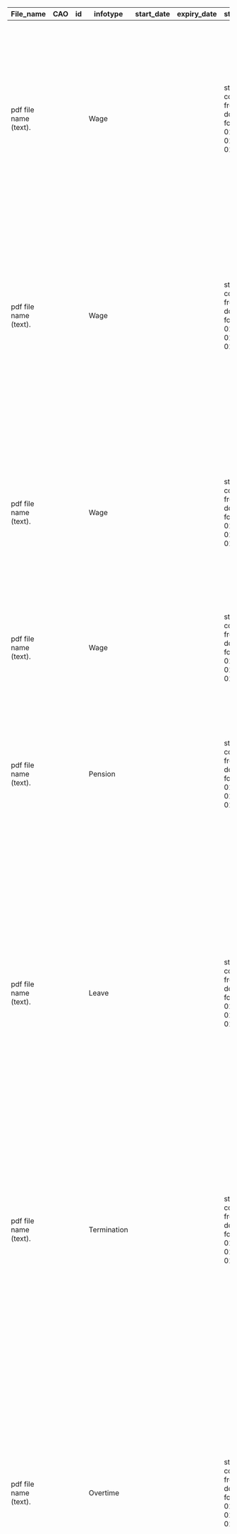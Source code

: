 | File_name | CAO | id | infotype | start_date | expiry_date | start_date_contract | expiry_date_contract | date_of_formal_notification | TTW | jobgroup | salary_1 | salary_1_unit | salary_1_startdate | salary_increment_1 | salary_2 | salary_2_unit | salary_2_startdate | salary_increment_2 | salary_3 | salary_3_unit | salary_3_startdate | salary_increment_3 | salary_4 | salary_4_unit | salary_4_startdate | salary_increment_4 | salary_5 | salary_5_unit | salary_5_startdate | salary_increment_5 | salary_6 | salary_6_unit | salary_6_startdate | salary_increment_6 | salary_7 | salary_7_unit | salary_7_startdate | salary_increment_7 | more_salaries | salary_note | salary_age_group | pension_premium_basic | pension_premium_plus | retire_age_basic | retire_age_plus | pension_age_group | maternity_leave | maternity_pay | maternity_note | vacation_time | vacation_unit | vacation_note | term_period_employer | term_employer_note | term_period_worker | term_worker_note | probation_period | probation_note | overtime_compensation | max_hrs | min_hrs | shift_compensation | overtime_allowance_min | overtime_allowance_max | training | Homeoffice |
| --- | --- | --- | --- | --- | --- | --- | --- | --- | --- | --- | --- | --- | --- | --- | --- | --- | --- | --- | --- | --- | --- | --- | --- | --- | --- | --- | --- | --- | --- | --- | --- | --- | --- | --- | --- | --- | --- | --- | --- | --- | --- | --- | --- | --- | --- | --- | --- | --- | --- | --- | --- | --- | --- | --- | --- | --- | --- | --- | --- | --- | --- | --- | --- | --- | --- | --- |
| pdf file name (text). |  |  | Wage |  |  | start date of contract usually on front page (date in dd/mm/yyyy format). Ex: 01/04/2019; 01/01/2017; 01/07/2018 | end date of contract usually on front page (date in dd/mm/yyyy format). Ex: 31/01/2023; 31/03/2019; 28/02/2014 |  | In pdf file name. (boolean: Yes/No). Ex: Yes; No | all information about first jobgroup. Often mentioned in wage table as column titles (number or text). Ex: I=Statutory minimum wage (WML); F-21-5; 65-12-57 | Salary of the first job group listed in the first wage table. This is usually the first wage in that table. (number). Ex: 13,17; 21,59; 9,58 | Unit of the salary values in the first wage table. (text). Ex: hourly; monthly | start date of first wage table (date in dd/mm/yyyy format). Ex: 01/01/2018; 01/01/2017; 01/07/2010 | Percentage increase of salaries in the first wage table. (number with % - may appear outside the table, often near the Dutch words for increase such as “verhoging” or “loonsverhoging”). Ex: 1%; 3%; 10,5% | Salary of the first job group listed in the second wage table. This is usually the first wage in that table. (number). Ex: 13,17; 21,59; 9,58 | Unit of the salary values in the second wage table. (text). Ex: hourly; monthly | start date of second wage table (date in dd/mm/yyyy format). Ex: 01/01/2018; 01/01/2017; 01/07/2010 | Percentage increase of salaries in the second wage table. (number with % - may appear outside the table, often near the Dutch words for increase such as “verhoging” or “loonsverhoging”). Ex: 1%; 3%; 10,5% | Salary of the first job group listed in the third wage table. This is usually the first wage in that table. (number). Ex: 13,17; 21,59; 9,58 | Unit of the salary values in the third wage table. (text). Ex: hourly; monthly | start date of third wage table (date in dd/mm/yyyy format). Ex: 01/01/2018; 01/01/2017; 01/07/2010 | Percentage increase of salaries in the third wage table. (number with % - may appear outside the table, often near the Dutch words for increase such as “verhoging” or “loonsverhoging”). Ex: 1%; 3%; 10,5% | Salary of the first job group listed in the fourth wage table. This is usually the first wage in that table. (number). Ex: 13,17; 21,59; 9,58 | Unit of the salary values in the fourth wage table. (text). Ex: hourly; monthly | start date of fourth wage table (date in dd/mm/yyyy format). Ex: 01/01/2018; 01/01/2017; 01/07/2010 | Percentage increase of salaries in the fourth wage table. (number with % - may appear outside the table, often near the Dutch words for increase such as “verhoging” or “loonsverhoging”). Ex: 1%; 3%; 10,5% | Salary of the first job group listed in the fifth wage table. This is usually the first wage in that table. (number). Ex: 13,17; 21,59; 9,58 | Unit of the salary values in the fifth wage table. (text). Ex: hourly; monthly | start date of fifth wage table (date in dd/mm/yyyy format). Ex: 01/01/2018; 01/01/2017; 01/07/2010 | Percentage increase of salaries in the fifth wage table. (number with % - may appear outside the table, often near the Dutch words for increase such as “verhoging” or “loonsverhoging”). Ex: 1%; 3%; 10,5% | Salary of the first job group listed in the sixth wage table. This is usually the first wage in that table. (number). Ex: 13,17; 21,59; 9,58 | Unit of the salary values in the sixth wage table. (text). Ex: hourly; monthly | start date of sixth wage table (date in dd/mm/yyyy format). Ex: 01/01/2018; 01/01/2017; 01/07/2010 | Percentage increase of salaries in the sixth wage table. (number with % - may appear outside the table, often near the Dutch words for increase such as “verhoging” or “loonsverhoging”). Ex: 1%; 3%; 10,5% | Salary of the first job group listed in the seventh wage table. This is usually the first wage in that table. (number). Ex: 13,17; 21,59; 9,58 | Unit of the salary values in the seventh wage table. (text). Ex: hourly; monthly | start date of seventh wage table (date in dd/mm/yyyy format). Ex: 01/01/2018; 01/01/2017; 01/07/2010 | Percentage increase of salaries in the seventh wage table (number with %). May appear outside the table, often near the Dutch words for increase such as “verhoging” or “loonsverhoging”. Ex: 1%; 3%; 10,5% | Does the CAO file contain additional basic/normal wage tables beyond the 7 already extracted? (Boolean: Yes/No). Ex: Yes; No | All additional context related to salary interpretation not covered in other fields (text). Ex: Youth salary scales phased out from 2014; Hourly wage = monthly salary / 156; Classification via FWG® system; Introductory salary scales abolished as of 2013 | Age group the salary tables apply to, considering only workers aged 21 and older (text). Ex: 21 years and older; 22 years and olders |  |  |  |  |  |  |  |  |  |  |  |  |  |  |  |  |  |  |  |  |  |  |  |  |  |
| pdf file name (text). |  |  | Wage |  |  | start date of contract usually on front page (date in dd/mm/yyyy format). Ex: 01/04/2019; 01/01/2017; 01/07/2018 | end date of contract usually on front page (date in dd/mm/yyyy format). Ex: 31/01/2023; 31/03/2019; 28/02/2014 |  | In pdf file name. (boolean: Yes/No). Ex: Yes; No | all information about second jobgroup. Often mentioned in wage table as column titles (number or text). Ex: I=Statutory minimum wage (WML); F-21-5; 65-12-57 | Salary of the second job group listed in the first wage table. This is usually the first wage in that table. (number). Ex: 13,17; 21,59; 9,58 | Unit of the salary values in the first wage table. (text). Ex: hourly; monthly | start date of first wage table (date in dd/mm/yyyy format). Ex: 01/01/2018; 01/01/2017; 01/07/2010 | Percentage increase of salaries in the first wage table. (number with % - may appear outside the table, often near the Dutch words for increase such as “verhoging” or “loonsverhoging”). Ex: 1%; 3%; 10,5% | Salary of the second job group listed in the second wage table. This is usually the first wage in that table. (number). Ex: 13,17; 21,59; 9,58 | Unit of the salary values in the second wage table. (text). Ex: hourly; monthly | start date of second wage table (date in dd/mm/yyyy format). Ex: 01/01/2018; 01/01/2017; 01/07/2010 | Percentage increase of salaries in the second wage table. (number with % - may appear outside the table, often near the Dutch words for increase such as “verhoging” or “loonsverhoging”). Ex: 1%; 3%; 10,5% | Salary of the second job group listed in the third wage table. This is usually the first wage in that table. (number). Ex: 13,17; 21,59; 9,58 | Unit of the salary values in the third wage table. (text). Ex: hourly; monthly | start date of third wage table (date in dd/mm/yyyy format). Ex: 01/01/2018; 01/01/2017; 01/07/2010 | Percentage increase of salaries in the third wage table. (number with % - may appear outside the table, often near the Dutch words for increase such as “verhoging” or “loonsverhoging”). Ex: 1%; 3%; 10,5% | Salary of the second job group listed in the fourth wage table. This is usually the first wage in that table. (number). Ex: 13,17; 21,59; 9,58 | Unit of the salary values in the fourth wage table. (text). Ex: hourly; monthly | start date of fourth wage table (date in dd/mm/yyyy format). Ex: 01/01/2018; 01/01/2017; 01/07/2010 | Percentage increase of salaries in the fourth wage table. (number with % - may appear outside the table, often near the Dutch words for increase such as “verhoging” or “loonsverhoging”). Ex: 1%; 3%; 10,5% | Salary of the second job group listed in the fifth wage table. This is usually the first wage in that table. (number). Ex: 13,17; 21,59; 9,58 | Unit of the salary values in the fifth wage table. (text). Ex: hourly; monthly | start date of fifth wage table (date in dd/mm/yyyy format). Ex: 01/01/2018; 01/01/2017; 01/07/2010 | Percentage increase of salaries in the fifth wage table. (number with % - may appear outside the table, often near the Dutch words for increase such as “verhoging” or “loonsverhoging”). Ex: 1%; 3%; 10,5% | Salary of the second job group listed in the sixth wage table. This is usually the first wage in that table. (number). Ex: 13,17; 21,59; 9,58 | Unit of the salary values in the sixth wage table. (text). Ex: hourly; monthly | start date of sixth wage table (date in dd/mm/yyyy format). Ex: 01/01/2018; 01/01/2017; 01/07/2010 | Percentage increase of salaries in the sixth wage table. (number with % - may appear outside the table, often near the Dutch words for increase such as “verhoging” or “loonsverhoging”). Ex: 1%; 3%; 10,5% | Salary of the second job group listed in the seventh wage table. This is usually the first wage in that table. (number). Ex: 13,17; 21,59; 9,58 | Unit of the salary values in the seventh wage table. (text). Ex: hourly; monthly | start date of seventh wage table (date in dd/mm/yyyy format). Ex: 01/01/2018; 01/01/2017; 01/07/2010 | Percentage increase of salaries in the seventh wage table (number with %). May appear outside the table, often near the Dutch words for increase such as “verhoging” or “loonsverhoging”. Ex: 1%; 3%; 10,5% | Does the CAO file contain additional basic/normal wage tables beyond the 7 already extracted? (Boolean: Yes/No). Ex: Yes; No | All additional context related to salary interpretation not covered in other fields (text). Ex: Youth salary scales phased out from 2014; Hourly wage = monthly salary / 156; Classification via FWG® system; Introductory salary scales abolished as of 2013 | Age group the salary tables apply to, considering only workers aged 21 and older (text). Ex: 21 years and older; 22 years and olders |  |  |  |  |  |  |  |  |  |  |  |  |  |  |  |  |  |  |  |  |  |  |  |  |  |
| pdf file name (text). |  |  | Wage |  |  | start date of contract usually on front page (date in dd/mm/yyyy format). Ex: 01/04/2019; 01/01/2017; 01/07/2018 | end date of contract usually on front page (date in dd/mm/yyyy format). Ex: 31/01/2023; 31/03/2019; 28/02/2014 |  | In pdf file name. (boolean: Yes/No). Ex: Yes; No | all information about third jobgroup. Often mentioned in wage table as column titles (number or text). Ex: I=Statutory minimum wage (WML); F-21-5; 65-12-57 | Salary of the third job group listed in the first wage table. This is usually the first wage in that table. (number). Ex: 13,17; 21,59; 9,58 | Unit of the salary values in the first wage table. (text). Ex: hourly; monthly | start date of first wage table (date in dd/mm/yyyy format). Ex: 01/01/2018; 01/01/2017; 01/07/2010 | Percentage increase of salaries in the first wage table. (number with % - may appear outside the table, often near the Dutch words for increase such as “verhoging” or “loonsverhoging”). Ex: 1%; 3%; 10,5% | Salary of the third job group listed in the second wage table. This is usually the first wage in that table. (number). Ex: 13,17; 21,59; 9,58 | Unit of the salary values in the second wage table. (text). Ex: hourly; monthly | start date of second wage table (date in dd/mm/yyyy format). Ex: 01/01/2018; 01/01/2017; 01/07/2010 | Percentage increase of salaries in the second wage table. (number with % - may appear outside the table, often near the Dutch words for increase such as “verhoging” or “loonsverhoging”). Ex: 1%; 3%; 10,5% | Salary of the third job group listed in the third wage table. This is usually the first wage in that table. (number). Ex: 13,17; 21,59; 9,58 | Unit of the salary values in the third wage table. (text). Ex: hourly; monthly | start date of third wage table (date in dd/mm/yyyy format). Ex: 01/01/2018; 01/01/2017; 01/07/2010 | Percentage increase of salaries in the third wage table. (number with % - may appear outside the table, often near the Dutch words for increase such as “verhoging” or “loonsverhoging”). Ex: 1%; 3%; 10,5% | Salary of the third job group listed in the fourth wage table. This is usually the first wage in that table. (number). Ex: 13,17; 21,59; 9,58 | Unit of the salary values in the fourth wage table. (text). Ex: hourly; monthly | start date of fourth wage table (date in dd/mm/yyyy format). Ex: 01/01/2018; 01/01/2017; 01/07/2010 | Percentage increase of salaries in the fourth wage table. (number with % - may appear outside the table, often near the Dutch words for increase such as “verhoging” or “loonsverhoging”). Ex: 1%; 3%; 10,5% | Salary of the third job group listed in the fifth wage table. This is usually the first wage in that table. (number). Ex: 13,17; 21,59; 9,58 | Unit of the salary values in the fifth wage table. (text). Ex: hourly; monthly | start date of fifth wage table (date in dd/mm/yyyy format). Ex: 01/01/2018; 01/01/2017; 01/07/2010 | Percentage increase of salaries in the fifth wage table. (number with % - may appear outside the table, often near the Dutch words for increase such as “verhoging” or “loonsverhoging”). Ex: 1%; 3%; 10,5% | Salary of the third job group listed in the sixth wage table. This is usually the first wage in that table. (number). Ex: 13,17; 21,59; 9,58 | Unit of the salary values in the sixth wage table. (text). Ex: hourly; monthly | start date of sixth wage table (date in dd/mm/yyyy format). Ex: 01/01/2018; 01/01/2017; 01/07/2010 | Percentage increase of salaries in the sixth wage table. (number with % - may appear outside the table, often near the Dutch words for increase such as “verhoging” or “loonsverhoging”). Ex: 1%; 3%; 10,5% | Salary of the third job group listed in the seventh wage table. This is usually the first wage in that table. (number). Ex: 13,17; 21,59; 9,58 | Unit of the salary values in the seventh wage table. (text). Ex: hourly; monthly | start date of seventh wage table (date in dd/mm/yyyy format). Ex: 01/01/2018; 01/01/2017; 01/07/2010 | Percentage increase of salaries in the seventh wage table (number with %). May appear outside the table, often near the Dutch words for increase such as “verhoging” or “loonsverhoging”. Ex: 1%; 3%; 10,5% | Does the CAO file contain additional basic/normal wage tables beyond the 7 already extracted? (Boolean: Yes/No). Ex: Yes; No | All additional context related to salary interpretation not covered in other fields (text). Ex: Youth salary scales phased out from 2014; Hourly wage = monthly salary / 156; Classification via FWG® system; Introductory salary scales abolished as of 2013 | Age group the salary tables apply to, considering only workers aged 21 and older (text). Ex: 21 years and older; 22 years and olders |  |  |  |  |  |  |  |  |  |  |  |  |  |  |  |  |  |  |  |  |  |  |  |  |  |
| pdf file name (text). |  |  | Wage |  |  | start date of contract usually on front page (date in dd/mm/yyyy format). Ex: 01/04/2019; 01/01/2017; 01/07/2018 | end date of contract usually on front page (date in dd/mm/yyyy format). Ex: 31/01/2023; 31/03/2019; 28/02/2014 |  | In pdf file name. (boolean: Yes/No). Ex: Yes; No | … | … | … | … | … | … | … | … | … | … | … | … | … | … | … | … | … | … | … | … | … | … | … | … | … | … | … | … | … | … | … | … |  |  |  |  |  |  |  |  |  |  |  |  |  |  |  |  |  |  |  |  |  |  |  |  |  |
| pdf file name (text). |  |  | Pension |  |  | start date of contract usually on front page (date in dd/mm/yyyy format). Ex: 01/04/2019; 01/01/2017; 01/07/2018 | end date of contract usually on front page (date in dd/mm/yyyy format). Ex: 31/01/2023; 31/03/2019; 28/02/2014 |  | In pdf file name. (boolean: Yes/No). Ex: Yes; No |  |  |  |  |  |  |  |  |  |  |  |  |  |  |  |  |  |  |  |  |  |  |  |  |  |  |  |  |  |  |  |  | All information related to the basic pension premium and scheme (text). Ex: 50% of the pension premium will be paid by the employee; The pension scheme follows the rules of Stichting Bedrijfstakpensioenfonds; Employees aged 21 to 68 are registered with the Food Industry Pension Fund; The RVU allows early retirement up to AOW age if certain conditions are met | All information related to additional or “plus” pension premiums, including age-related schemes like the Generation Policy and changes in contribution percentages (text). Ex: Pension premium increased to 21,4% in 2021, split evenly between employer and employee; Generation Policy applies to workers aged 60+ between 2018 and 2023; 0,2% premium increase for employees offset by wage increase on 1-6-2021 | Retirement age for the basic pension scheme (text or number). Ex: 67; 68; 67–68 | Retirement age for the additional or “plus” pension premium scheme (text or number). Ex: 65; 68; 66–68 | Age group eligible for the pension scheme (text). Ex: 21 years and older; 22 years and older |  |  |  |  |  |  |  |  |  |  |  |  |  |  |  |  |  |  |  |  |
| pdf file name (text). |  |  | Leave |  |  | start date of contract usually on front page (date in dd/mm/yyyy format). Ex: 01/04/2019; 01/01/2017; 01/07/2018 | end date of contract usually on front page (date in dd/mm/yyyy format). Ex: 31/01/2023; 31/03/2019; 28/02/2014 |  | In pdf file name. (boolean: Yes/No). Ex: Yes; No |  |  |  |  |  |  |  |  |  |  |  |  |  |  |  |  |  |  |  |  |  |  |  |  |  |  |  |  |  |  |  |  |  |  |  |  |  | All information related to the duration of maternity, adoption, or child-related leave (text). Ex: 5 days of paid maternity leave; At least 16 weeks; Additional 4 weeks in case of multiple births; Up to 5 weeks extra within 6 months after birth | All available information about salary, benefits, or compensation during maternity, adoption, or child-related leave (text). Include both employer and UWV contributions. Ex: 100% paid by employer; 70% UWV benefit; 100% of maximum daily wage | All additional context related to maternity/ adoption/ child-related leave rules not covered in other fields (text). Include among other things rights, accruals, flexibility, partner substitution, and legal protections. Ex: Vacation accrues during leave; Leave may be split; Partner receives remaining leave if employee dies; 1 hour weekly reduction after birth | All available information about the amount of vacation or holiday time employees are entitled to (number or text). Include base and extra entitlements. Ex: 0.0769; 192; 20 | Unit or accrual structure of the vacation time reported in the previous column "vacation_time" (text). Be precise about whether it’s hours, days, or a formula-based accrual. Ex: hours per vacation year; days per full-time contract | All additional vacation/ holiday-related information not covered in other fields (text). Include accrual rules, holiday years, age/tenure-based bonuses, payout terms, and holiday allowance rules. Ex: Holiday year runs June–May; 8% holiday allowance; 3 weeks of consecutive vacation; 5 extra days after 40 years of service |  |  |  |  |  |  |  |  |  |  |  |  |  |  |
| pdf file name (text). |  |  | Termination |  |  | start date of contract usually on front page (date in dd/mm/yyyy format). Ex: 01/04/2019; 01/01/2017; 01/07/2018 | end date of contract usually on front page (date in dd/mm/yyyy format). Ex: 31/01/2023; 31/03/2019; 28/02/2014 |  | In pdf file name. (boolean: Yes/No). Ex: Yes; No |  |  |  |  |  |  |  |  |  |  |  |  |  |  |  |  |  |  |  |  |  |  |  |  |  |  |  |  |  |  |  |  |  |  |  |  |  |  |  |  |  |  |  | All information about the notice period duration or unit for employer-initiated contract termination (text). Include special rules based on age, start date, or contract length. Ex: 1 month for contracts longer than 6 months; 4 weeks for employees with 10–15 years of service; Statutory period applies if longer than agreed term | All other information about employer-initiated contract termination not covered in the previous column "term_period_employer" (text). Include legal references, conditions, exceptions, or case-specific rules. Ex: Civil Code provisions apply; Prior employment counts toward service years; Periods may be defined in months or 4-week cycles | All information about the notice period duration or unit for worker-initiated contract termination (text). Include special rules based on age, start date, or contract length. Ex: 1 week if less than 2 years employed; 10 days; 6 weeks max based on age and service duration | All other information about worker-initiated contract termination not covered in the previous column "term_period_worker" (text). Include conditions, exceptions, legal references, or case-specific clauses. Ex: Old rule applies for employees aged 45+ as of Jan 1, 1999; Starting date for notice is always a Saturday | All information about the length or conditions of the probation period for new workers (text). Include all relevant rules based on contract length or type. Ex: 2 months for indefinite contracts; No trial period if contract ≤ 6 months; 1 month max for fixed-term contracts between 6 and 24 months | All other information about the probation period not covered in the previous column "probation_period" (text). Include references to conditions, exceptions, legal references, case-specific clauses or when probation is disallowed. Ex: Trial period only allowed if new role involves substantially different responsibilities; Article 7:652 of the Civil Code applies |  |  |  |  |  |  |  |  |
| pdf file name (text). |  |  | Overtime |  |  | start date of contract usually on front page (date in dd/mm/yyyy format). Ex: 01/04/2019; 01/01/2017; 01/07/2018 | end date of contract usually on front page (date in dd/mm/yyyy format). Ex: 31/01/2023; 31/03/2019; 28/02/2014 |  | In pdf file name. (boolean: Yes/No). Ex: Yes; No |  |  |  |  |  |  |  |  |  |  |  |  |  |  |  |  |  |  |  |  |  |  |  |  |  |  |  |  |  |  |  |  |  |  |  |  |  |  |  |  |  |  |  |  |  |  |  |  |  | All information about overtime pay or compensation, including units, percentages, and whether compensation is given in time or money (text). Include legal rules, employer-specific clauses, and time limits. Ex: 35% surcharge on basic hourly wage; Paid time off within 4 weeks; 100% of hourly wage plus overtime premium; Overtime after 152 hours per period | All information about the maximum allowed working hours or overtime hours, including what type of time it applies to and for which worker categories (text). Ex: 12 hours per day; Max 10 hours of overtime per week; 36 hours max overtime per 3 pay periods; 52-hour weekly average if salary exceeds IP number 74 | All information about the minimum required number of hours, days, weeks, or months to be worked, including units and reference periods (text). Ex: 24 hours per week; 8 hours per day minimum; 20 working days per month | All information about shift-based work and related compensation, including night, evening, early morning, and weekend shifts (text). Include hours, pay surcharges, limitations, and scheduling rules. Ex: 25% surcharge from 8pm–10pm; 50% surcharge between 10pm–6am; Night shift defined as work between 00:00 and 06:00; Max 20 shifts per 4-week period | All information about the minimum allowance for overtime or night shift work, including duration, compensation, and applicable legal limits (text). Ex: At least 4.5-hour shift to qualify for night compensation; Minimum 1 paid break for shifts covering 00:00–06:00; 16 night shifts over 16 weeks triggers lower working hour threshold | All information about the maximum allowance for overtime or night shift work, including duration, compensation, and applicable legal limits (text). (text). Ex: Max 12 hours per day; Max 43 night shifts in 16 weeks; Max 36 overtime hours per 3 pay periods; Working time averaged over 13 weeks not to exceed 48 hours |  |  |
| pdf file name (text). |  |  | Training |  |  | start date of contract usually on front page (date in dd/mm/yyyy format). Ex: 01/04/2019; 01/01/2017; 01/07/2018 | end date of contract usually on front page (date in dd/mm/yyyy format). Ex: 31/01/2023; 31/03/2019; 28/02/2014 |  | In pdf file name. (boolean: Yes/No). Ex: Yes; No |  |  |  |  |  |  |  |  |  |  |  |  |  |  |  |  |  |  |  |  |  |  |  |  |  |  |  |  |  |  |  |  |  |  |  |  |  |  |  |  |  |  |  |  |  |  |  |  |  |  |  |  |  |  |  | All information related to training, development, or education for employees or employers (text). Include training rights, budgets, mandatory recognition, funding percentages, and types of courses. Ex: Minimum 2% of annual payroll must be used for training; POB budget of €175 per year; Dutch language course and vocational training; Only recognized training companies may provide internships |  |
| pdf file name (text). |  |  | Homeoffice |  |  | start date of contract usually on front page (date in dd/mm/yyyy format). Ex: 01/04/2019; 01/01/2017; 01/07/2019 | end date of contract usually on front page (date in dd/mm/yyyy format). Ex: 31/01/2023; 31/03/2019; 28/02/2015 |  | In pdf file name. (boolean: Yes/No). Ex: Yes; No |  |  |  |  |  |  |  |  |  |  |  |  |  |  |  |  |  |  |  |  |  |  |  |  |  |  |  |  |  |  |  |  |  |  |  |  |  |  |  |  |  |  |  |  |  |  |  |  |  |  |  |  |  |  |  |  | All information related to home office, remote work, or telecommuting (text). Include rules, eligibility, allowance, equipment, and any limitations. Ex: Employees may work from home up to 2 days per week; Home office allowance of €3 per day; Maximum 8 days per month remote work permitted. |
